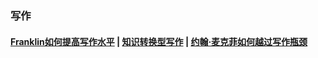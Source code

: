 ### 写作<!-- {docsify-ignore-all} -->

#### [Franklin如何提高写作水平](引用/资料/写作/Franklin如何提高写作水平.md) | [知识转换型写作](引用/资料/写作/知识转换型写作.md) | [约翰·麦克菲如何越过写作瓶颈](/引用/资料/写作/约翰·麦克菲如何越过写作瓶颈.md)